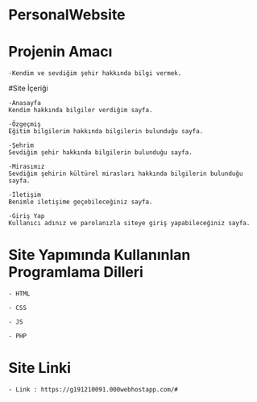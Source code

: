 # PersonalWebsite

# Projenin Amacı
```
-Kendim ve sevdiğim şehir hakkında bilgi vermek.
```

#Site İçeriği
```
-Anasayfa
Kendim hakkında bilgiler verdiğim sayfa.

-Özgeçmiş
Eğitim bilgilerim hakkında bilgilerin bulunduğu sayfa.

-Şehrim
Sevdiğim şehir hakkında bilgilerin bulunduğu sayfa.

-Mirasımız
Sevdiğim şehirin kültürel mirasları hakkında bilgilerin bulunduğu sayfa.

-İletişim
Benimle iletişime geçebileceğiniz sayfa.

-Giriş Yap
Kullanıcı adınız ve parolanızla siteye giriş yapabileceğiniz sayfa.

```

# Site Yapımında Kullanınlan Programlama Dilleri
```
- HTML

- CSS

- JS

- PHP
```

# Site Linki
```
- Link : https://g191210091.000webhostapp.com/#
```
